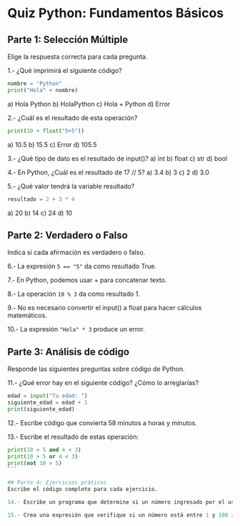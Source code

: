 # Quiz Python: Fundamentos Básicos

## Parte 1: Selección Múltiple
Elige la respuesta correcta para cada pregunta.

1.- ¿Qué imprimirá el siguiente código?
```python
nombre = "Python"
print("Hola" + nombre)
 ```

 a) Hola Python
 b) HolaPython
 c) Hola + Python
 d) Error

 2.- ¿Cuál es el resultado de esta operación?
 ```python
 print(10 + float("5+5"))
 ```
 a) 10.5
 b) 15.5
 c) Error
 d) 105.5

 3.- ¿Qué tipo de dato es el resultado de input()?
 a) int
 b) float
 c) str
 d) bool

 4.- En Python, ¿Cuál es el resultado de 17 // 5?
 a) 3.4
 b) 3
 c) 2
 d) 3.0

 5.- ¿Qué valor tendrá la variable resultado?
 ```python
resultado = 2 + 3 * 4 
  ```
  a) 20
  b) 14
  c) 24
  d) 10

## Parte 2: Verdadero o Falso
Indica si cada afirmación es verdadero o falso.

6.- La expresión `5 == "5"` da como resultado True.

7.- En Python, podemos usar + para concatenar texto.

8.- La operación `10 % 3` da como resultado 1.

9.- No es necesario convertir el input() a float para hacer cálculos matemáticos.

10.- La expresión `"Hola" * 3` produce un error.

## Parte 3: Análisis de código
Responde las siguientes preguntas sobre código de Python.

11.- ¿Qué error hay en el siguiente código? ¿Cómo lo arreglarías?
```python
edad = input("Tu edad: ")
siguiente_edad = edad + 1
print(siguiente_edad)
```

12.- Escribe código que convierta 58 minutos a horas y minutos.

13.- Escribe el resultado de estas operación:
````python 
print(10 > 5 and 4 < 3)
print(10 > 5 or 4 < 3)
print(not 10 > 5)
```

## Parte 4: Ejercicios práticos
Escribe el código completo para cada ejercicio.

14.- Escribe un programa que determine si un número ingresado por el usuario es par y positivo.

15.- Crea una expresión que verifique si un número está entre 1 y 100 inclusive.